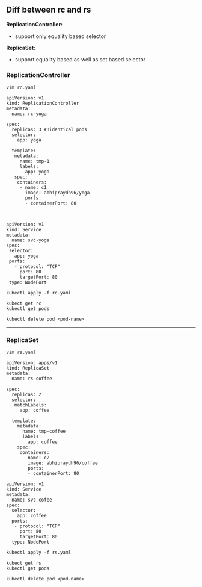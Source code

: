 ## Diff between rc and rs 
**ReplicationController:**
- support only equality based selector

**ReplicaSet:**
- support equality based as well as set based selector

### ReplicationController

````
vim rc.yaml
````
````
apiVersion: v1 
kind: ReplicationController 
metadata: 
  name: rc-yoga 

spec: 
  replicas: 3 #3identical pods
  selector: 
    app: yoga 

  template: 
   metadata: 
     name: tmp-1
     labels: 
       app: yoga
   spec: 
    containers:
     - name: c1 
       image: abhipraydh96/yoga 
       ports:
       - containerPort: 80

--- 

apiVersion: v1 
kind: Service 
metadata: 
  name: svc-yoga
spec: 
 selector: 
   app: yoga
 ports:
   - protocol: "TCP"
     port: 80 
     targetPort: 80 
 type: NodePort   
````
````
kubectl apply -f rc.yaml
````
````
kubect get rc
kubectl get pods
````
````
kubectl delete pod <pod-name>
````
---
### ReplicaSet

````
vim rs.yaml
````
````
apiVersion: apps/v1 
kind: ReplicaSet
metadata: 
  name: rs-coffee

spec: 
  replicas: 2 
  selector: 
   matchLabels:
     app: coffee

  template: 
    metadata:
      name: tmp-coffee 
      labels:
        app: coffee
    spec: 
     containers:
      - name: c2 
        image: abhipraydh96/coffee 
        ports:
        - containerPort: 80
---
apiVersion: v1 
kind: Service 
metadata:
  name: svc-cofee
spec:
  selector:
    app: coffee
  ports:
   - protocol: "TCP"
     port: 80
     targetPort: 80
  type: NodePort
````
````
kubectl apply -f rs.yaml
````
````
kubect get rs
kubectl get pods
````
````
kubectl delete pod <pod-name>
````
